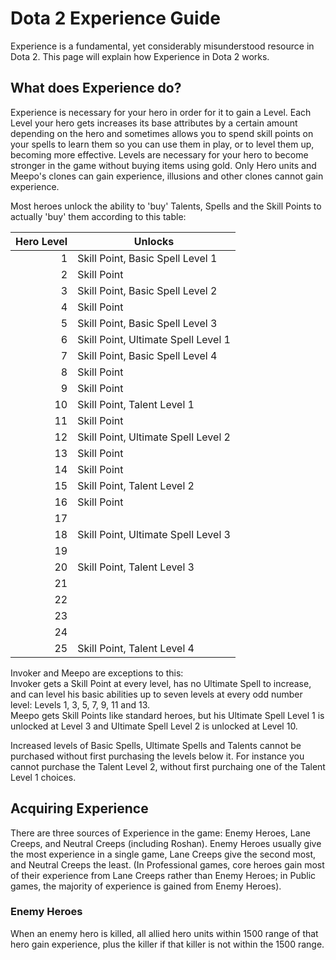 # Dota 2 Experience Guide

Experience is a fundamental, yet considerably misunderstood resource in Dota 2. This page will explain how Experience in Dota 2 works.

## What does Experience do?

Experience is necessary for your hero in order for it to gain a Level. Each Level your hero gets increases its base attributes by a certain amount depending on the hero and sometimes allows you to spend skill points on your spells to learn them so you can use them in play, or to level them up, becoming more effective. Levels are necessary for your hero to become stronger in the game without buying items using gold. Only Hero units and Meepo's clones can gain experience, illusions and other clones cannot gain experience.

Most heroes unlock the ability to 'buy' Talents, Spells and the Skill Points to actually 'buy' them according to this table:

| Hero Level | Unlocks |
|------:|-------------------------------------|
| 1 | Skill Point, Basic Spell Level 1 |
| 2 | Skill Point |
| 3 | Skill Point, Basic Spell Level 2 |
| 4 | Skill Point |
| 5 | Skill Point, Basic Spell Level 3 |
| 6 | Skill Point, Ultimate Spell Level 1 |
| 7 | Skill Point, Basic Spell Level 4 |
| 8 | Skill Point |
| 9 | Skill Point |
| 10 | Skill Point, Talent Level 1 |
| 11 | Skill Point |
| 12 | Skill Point, Ultimate Spell Level 2 |
| 13 | Skill Point |
| 14 | Skill Point |
| 15 | Skill Point, Talent Level 2 |
| 16 | Skill Point |
| 17 |  |
| 18 | Skill Point, Ultimate Spell Level 3 |
| 19 |  |
| 20 | Skill Point, Talent Level 3 |
| 21 |  |
| 22 |  |
| 23 |  |
| 24 |  |
| 25 | Skill Point, Talent Level 4 |

Invoker and Meepo are exceptions to this:  
Invoker gets a Skill Point at every level, has no Ultimate Spell to increase, and can level his basic abilities up to seven levels at every odd number level: Levels 1, 3, 5, 7, 9, 11 and 13.  
Meepo gets Skill Points like standard heroes, but his Ultimate Spell Level 1 is unlocked at Level 3 and Ultimate Spell Level 2 is unlocked at Level 10.  

Increased levels of Basic Spells, Ultimate Spells and Talents cannot be purchased without first purchasing the levels below it. For instance you cannot purchase the Talent Level 2, without first purchaing one of the Talent Level 1 choices.

## Acquiring Experience

There are three sources of Experience in the game: Enemy Heroes, Lane Creeps, and Neutral Creeps (including Roshan). Enemy Heroes usually give the most experience in a single game, Lane Creeps give the second most, and Neutral Creeps the least. (In Professional games, core heroes gain most of their experience from Lane Creeps rather than Enemy Heroes; in Public games, the majority of experience is gained from Enemy Heroes).

### Enemy Heroes

When an enemy hero is killed, all allied hero units within 1500 range of that hero gain experience, plus the killer if that killer is not within the 1500 range.

